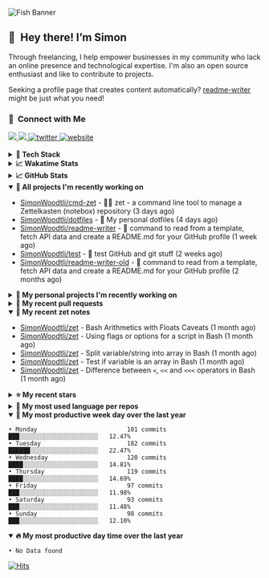 ![Fish Banner](assets/fish.webp)

## 👋 &nbsp;Hey there! I’m Simon

Through freelancing, I help empower businesses in my community who lack
an online presence and technological expertise. I'm also an open source
enthusiast and like to contribute to projects.

Seeking a profile page that creates content automatically?
[readme-writer] might be just what you need!

### 🤝 &nbsp;Connect with Me

<div align="left">
<a href="https://linkedin.com/in/simonwoodtli" target="_blank">
<img src="https://img.shields.io/badge/linkedin-1E77B5?style=for-the-badge&logo=linkedin&logoColor=white alt=linkedin" />
</a>
<a href="https://github.com/simonwoodtli" target="_blank">
<img src="https://img.shields.io/badge/github-24292E?style=for-the-badge&logo=github&logoColor=white alt=github" />
</a>
<a href="https://twitter.com/simonwoodtlidev" target="_blank">
<img src="https://img.shields.io/badge/twitter-26a7de?style=for-the-badge&logo=twitter&logoColor=white" alt="twitter"/>
</a>
<a href="https://simonwoodtli.com" target="_blank">
<img src="https://img.shields.io/badge/website-E2925F?style=for-the-badge&logo=google-chrome&logoColor=white" alt="website"/>
</a>
</div>
<br/>


<details>
  <summary><b>🧰 Tech Stack</b></summary>
  <div align="center">

  ![JavaScript](https://img.shields.io/badge/-JavaScript-333333?style=flat&logo=javascript)&nbsp;
  ![HTML](https://img.shields.io/badge/-HTML-333333?style=flat&logo=HTML5)&nbsp;
  ![CSS](https://img.shields.io/badge/-CSS-333333?style=flat&logo=CSS3&logoColor=1572B6)&nbsp;
  ![Shell](https://img.shields.io/badge/-Bash-333333?style=flat&logo=shell)&nbsp;
  ![Python](https://img.shields.io/badge/-Python-333333?style=flat&logo=python)&nbsp;
  ![Go](https://img.shields.io/badge/-Go-333333?style=flat&logo=go)&nbsp;
  ![PostgreSQL](https://img.shields.io/badge/-PostgreSQL-333333?style=flat&logo=postgresql)&nbsp;
  ![MongoDB](https://img.shields.io/badge/-MongoDB-333333?style=flat&logo=mongodb)
  ![Node.js](https://img.shields.io/badge/-Node.js-333333?style=flat&logo=node.js)&nbsp;
  ![Bootstrap](https://img.shields.io/badge/-Bootstrap-333333?style=flat&logo=bootstrap&logoColor=563D7C)&nbsp;
  ![Git](https://img.shields.io/badge/-Git-333333?style=flat&logo=git)&nbsp;
  ![GitHub Actions](https://img.shields.io/badge/-GitHub%20Actions-333333?style=flat&logo=github)&nbsp;
  ![Docker](https://img.shields.io/badge/-Docker-333333?style=flat&logo=docker)&nbsp;
  ![Markdown](https://img.shields.io/badge/-Markdown-333333?style=flat&logo=markdown)&nbsp;
  ![Vim](https://img.shields.io/badge/-Vim-333333?style=flat&logo=vim)&nbsp;
  ![Linux](https://img.shields.io/badge/-Linux-333333?style=flat&logo=linux)&nbsp;
  </div>
</details>

<details>
  <summary><b>📈 Wakatime Stats</b></summary>
  <p align="center"><a href="https://wakatime.com/@SimonWoodtli">
  <img align="center" width="400" height="300" src="https://wakatime.com/share/@SimonWoodtli/7761bcef-e104-47d9-912a-dfd6bf08868b.svg" />
  </a>
  <a href="https://wakatime.com/@SimonWoodtli">
  <img align="center" width="400" height="300" src="https://wakatime.com/share/@SimonWoodtli/341953df-6a40-47b7-8220-ace4eabe0a17.svg" />
  </a></p>

  <h4><b>💬 I've been working with the following languages over the last 7 days</b></h4>

```
• Markdown                       5 hrs 3 mins                   ███████████████████░░░░░░   75.63%
• Smarty                         1 hr                           ████░░░░░░░░░░░░░░░░░░░░░   15.03%
• sh                             24 mins                        ██░░░░░░░░░░░░░░░░░░░░░░░   6.05%
• Other                          10 mins                        █░░░░░░░░░░░░░░░░░░░░░░░░   2.63%
• fstab                          1 min                          ░░░░░░░░░░░░░░░░░░░░░░░░░   0.3%
• dircolors                      1 min                          ░░░░░░░░░░░░░░░░░░░░░░░░░   0.25%
• Text                           0 secs                         ░░░░░░░░░░░░░░░░░░░░░░░░░   0.08%
• JSON                           0 secs                         ░░░░░░░░░░░░░░░░░░░░░░░░░   0.04%
```

  <h4>👷 I've been working on the following projects over the last 7 days</h4>

```
• zet                            4 hrs 58 mins                  ███████████████████░░░░░░   74.38%
• SimonWoodtli                   1 hr                           ████░░░░░░░░░░░░░░░░░░░░░   15.03%
• Unknown Project                31 mins                        ██░░░░░░░░░░░░░░░░░░░░░░░   7.78%
• dotfiles                       7 mins                         ░░░░░░░░░░░░░░░░░░░░░░░░░   1.96%
• readme-writer                  3 mins                         ░░░░░░░░░░░░░░░░░░░░░░░░░   0.85%
```

  <h4><b>🛠️ I've been working with the following editors over the last 7 days</b></h4>

```
• Vim                            6 hrs 41 mins                  █████████████████████████   100%
```

  <h4><b>💻 I've been working with the following operating systems over the last 7 days</b></h4>

```
• Linux                          6 hrs 41 mins                  █████████████████████████   100%
```

</details>

<details>
  <summary><b>📈 GitHub Stats</b></summary>
  <div align="center"><a href="https://github.com/anuraghazra/github-readme-stats"><img
  src="https://github-readme-stats.vercel.app/api?username=simonwoodtli&show_icons=true&locale=en&theme=gruvbox"
  align="center" width="40%" height="20%"/></a>
  <a href="https://github-readme-streak-stats.herokuapp.com/"><img src="https://github-readme-streak-stats.herokuapp.com/?user=simonwoodtli&theme=gruvbox"
  align="center" width="40%" height="20%"/></a>
  </div>
</details>

<details open="">
  <summary><b>👷 All projects I'm recently working on</b></summary>

* [SimonWoodtli/cmd-zet](https://github.com/SimonWoodtli/cmd-zet) - 👨‍💻 zet - a command line tool to manage a  Zettelkasten (notebox) repository (3 days ago)
* [SimonWoodtli/dotfiles](https://github.com/SimonWoodtli/dotfiles) - 🏡 My personal dotfiles (4 days ago)
* [SimonWoodtli/readme-writer](https://github.com/SimonWoodtli/readme-writer) - 🤖 command to read from a template, fetch API data and create a README.md for your GitHub profile (1 week ago)
* [SimonWoodtli/test](https://github.com/SimonWoodtli/test) - 👷 test GitHub and git stuff (2 weeks ago)
* [SimonWoodtli/readme-writer-old](https://github.com/SimonWoodtli/readme-writer-old) - 🤖 command to read from a template, fetch API data and create a README.md for your GitHub profile (2 months ago)

</details>
<details>
  <summary><b>🌱 My personal projects I'm recently working on</b></summary>

* [SimonWoodtli/cmd-zet](https://github.com/SimonWoodtli/cmd-zet) - 👨‍💻 zet - a command line tool to manage a  Zettelkasten (notebox) repository (3 days ago)
* [SimonWoodtli/dotfiles](https://github.com/SimonWoodtli/dotfiles) - 🏡 My personal dotfiles (4 days ago)
* [SimonWoodtli/readme-writer](https://github.com/SimonWoodtli/readme-writer) - 🤖 command to read from a template, fetch API data and create a README.md for your GitHub profile (1 week ago)
* [SimonWoodtli/test](https://github.com/SimonWoodtli/test) - 👷 test GitHub and git stuff (2 weeks ago)
* [SimonWoodtli/readme-writer-old](https://github.com/SimonWoodtli/readme-writer-old) - 🤖 command to read from a template, fetch API data and create a README.md for your GitHub profile (2 months ago)

</details>
<details>
  <summary><b>🔨 My recent pull requests</b></summary>

* [feat: add wireguard-generate-keys script](https://github.com/SimonWoodtli/dotfiles/pull/14) on [SimonWoodtli/dotfiles](https://github.com/SimonWoodtli/dotfiles) (5 months ago)
* [feat: add video-to-gif script](https://github.com/SimonWoodtli/dotfiles/pull/13) on [SimonWoodtli/dotfiles](https://github.com/SimonWoodtli/dotfiles) (5 months ago)
* [feat: add spoof-mac-linux script](https://github.com/SimonWoodtli/dotfiles/pull/12) on [SimonWoodtli/dotfiles](https://github.com/SimonWoodtli/dotfiles) (5 months ago)
* [feat: add sp-tmux script](https://github.com/SimonWoodtli/dotfiles/pull/11) on [SimonWoodtli/dotfiles](https://github.com/SimonWoodtli/dotfiles) (5 months ago)
* [feat: add sp script](https://github.com/SimonWoodtli/dotfiles/pull/10) on [SimonWoodtli/dotfiles](https://github.com/SimonWoodtli/dotfiles) (5 months ago)

</details>
<details open="">
  <summary><b>📝 My recent zet notes</b></summary>

* [SimonWoodtli/zet](https://github.com/SimonWoodtli/zet/tree/9cf3673d707baccfcaaee7f43bbce8f3c7609d63/20230128231131) - Bash Arithmetics with Floats Caveats (1 month ago)
* [SimonWoodtli/zet](https://github.com/SimonWoodtli/zet/tree/a2f1f0ae084a0ecd7b99b7bab900328ef903bd6e/20230119010353) - Using flags or options for a script in Bash (1 month ago)
* [SimonWoodtli/zet](https://github.com/SimonWoodtli/zet/tree/46011f0d5f3000e70ed25df226896163272cb8b8/20230117144015) - Split variable/string into array in Bash (1 month ago)
* [SimonWoodtli/zet](https://github.com/SimonWoodtli/zet/tree/b693c1904301dfd1756a9bb8cb65385e0e853ab3/20230117143605) - Test if variable is an array in Bash (1 month ago)
* [SimonWoodtli/zet](https://github.com/SimonWoodtli/zet/tree/88dbaafe08b99881132f6c704345b742b307ae8c/20230116233517) - Difference between `<`, `<<` and `<<<` operators in Bash (1 month ago)

</details>
<details>
  <summary><b>⭐ My recent stars</b></summary>

* [wustho/epy](https://github.com/wustho/epy) - CLI Ebook (epub2, epub3, fb2, mobi) Reader (1 week ago)
* [sonnyp/Tangram](https://github.com/sonnyp/Tangram) - Browser for your pinned tabs (3 weeks ago)
* [ferdium/ferdium-app](https://github.com/ferdium/ferdium-app) - All your services in one place, built by the community (3 weeks ago)
* [gnif/LookingGlass](https://github.com/gnif/LookingGlass) - An extremely low latency KVMFR (KVM FrameRelay) implementation for guests with VGA PCI Passthrough. (3 weeks ago)
* [mps-youtube/yewtube](https://github.com/mps-youtube/yewtube) - yewtube, forked from mps-youtube , is a Terminal based YouTube player and downloader. No Youtube API key required. (3 weeks ago)

</details>
<details>
  <summary><b>💬 My most used language per repos</b></summary>

```
• Shell                          6 repos                        ██████████████░░░░░░░░░░░   54.55%
• JavaScript                     1 repo                         ██░░░░░░░░░░░░░░░░░░░░░░░   9.09%
• CSS                            3 repos                        ███████░░░░░░░░░░░░░░░░░░   27.27%
• HTML                           1 repo                         ██░░░░░░░░░░░░░░░░░░░░░░░   9.09%
```

</details>
<details open="">
  <summary><b>📆 My most productive week day over the last year</b></summary>

```
• Monday                         101 commits                    ███░░░░░░░░░░░░░░░░░░░░░░   12.47%
• Tuesday                        182 commits                    ██████░░░░░░░░░░░░░░░░░░░   22.47%
• Wednesday                      120 commits                    ████░░░░░░░░░░░░░░░░░░░░░   14.81%
• Thursday                       119 commits                    ████░░░░░░░░░░░░░░░░░░░░░   14.69%
• Friday                         97 commits                     ███░░░░░░░░░░░░░░░░░░░░░░   11.98%
• Saturday                       93 commits                     ███░░░░░░░░░░░░░░░░░░░░░░   11.48%
• Sunday                         98 commits                     ███░░░░░░░░░░░░░░░░░░░░░░   12.10%
```

</details>
<details open="">
  <summary><b>🔥 My most productive day time over the last year</b></summary>

```
• No Data found                                                   
```

</details>

[![Hits](https://hits.seeyoufarm.com/api/count/incr/badge.svg?url=https%3A%2F%2Fgithub.com%2Fsimonwoodtli&count_bg=%23689D6A&title_bg=%23282828&icon=&icon_color=%23E7E7E7&title=views+%28today+%2F+total%29&edge_flat=false)](https://hits.seeyoufarm.com)

[readme-writer]: <https://github.com/SimonWoodtli/readme-writer>
